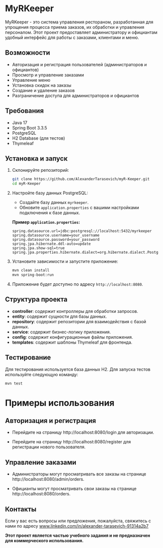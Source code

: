 # MyRKeeper

MyRKeeper - это система управления рестораном, разработанная для упрощения процесса приема заказов, их обработки и управления персоналом. Этот проект предоставляет администратору и официантам удобный интерфейс для работы с заказами, клиентами и меню.

## Возможности

- Авторизация и регистрация пользователей (администраторов и официантов)
- Просмотр и управление заказами
- Управление меню
- Установка скидок на заказы
- Создание и удаление заказов
- Разграничение доступа для администраторов и официантов

## Требования

- Java 17
- Spring Boot 3.3.5
- PostgreSQL
- H2 Database (для тестов)
- Thymeleaf

## Установка и запуск

1. Склонируйте репозиторий:

    ```sh
    git clone https://github.com/AlexanderTarasevich/myR-Keeper.git
    cd myR-Keeper
    ```

2. Настройте базу данных PostgreSQL:

    - Создайте базу данных `myrkeeper`.
    - Обновите `application.properties` с вашими настройками подключения к базе данных.

   **Пример `application.properties`:**

    ```properties
    spring.datasource.url=jdbc:postgresql://localhost:5432/myrkeeper
    spring.datasource.username=your_username
    spring.datasource.password=your_password
    spring.jpa.hibernate.ddl-auto=update
    spring.jpa.show-sql=true
    spring.jpa.properties.hibernate.dialect=org.hibernate.dialect.PostgreSQLDialect
    ```

3. Установите зависимости и запустите приложение:

    ```sh
    mvn clean install
    mvn spring-boot:run
    ```

4. Приложение будет доступно по адресу `http://localhost:8080`.

## Структура проекта

- **controller**: содержит контроллеры для обработки запросов.
- **entity**: содержит сущности для базы данных.
- **repository**: содержит репозитории для взаимодействия с базой данных.
- **service**: содержит бизнес-логику приложения.
- **config**: содержит конфигурационные файлы приложения.
- **templates**: содержит шаблоны Thymeleaf для фронтенда.

## Тестирование

Для тестирования используется база данных H2. Для запуска тестов используйте следующую команду:

```sh
mvn test
```

# Примеры использования
## Авторизация и регистрация
- Перейдите на страницу http://localhost:8080/login для авторизации.

- Перейдите на страницу http://localhost:8080/register для регистрации нового пользователя.

## Управление заказами
- Администраторы могут просматривать все заказы на странице http://localhost:8080/admin/orders.

- Официанты могут просматривать свои заказы на странице http://localhost:8080/orders.

## Контакты
 Если у вас есть вопросы или предложения, пожалуйста, свяжитесь с нами по адресу www.linkedin.com/in/alexander-tarasevich-91314a2b7

**Этот проект является частью учебного задания и не предназначен для коммерческого использования.**